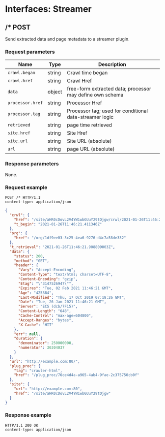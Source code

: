 # Interfaces: Streamer

## /* POST

Send extracted data and page metadata to a streamer plugin.

### Request parameters

| Name             | Type   | Description                                               |
|------------------|--------|-----------------------------------------------------------|
| `crawl.began`    | string | Crawl time began                                          |
| `crawl.href`     | string | Crawl Href                                                |
| `data`           | object | free-form extracted data; processor may define own schema |
| `processor.href` | string | Processor Href                                            |
| `processor.tag`  | string | Processor tag; used for conditional data-streamer logic   |
| `retrieved`      | string | page time retrieved                                       |
| `site.href`      | string | Site Href                                                 |
| `site.url`       | string | Site URL (absolute)                                       |
| `url`            | string | page URL (absolute)                                       |

### Response parameters

None.

### Request example

```http
POST /* HTTP/1.1
content-type: application/json
```

```json
{
  "crwl": {
    "href": "/site/aHR0cDovL2V4YW1wbGUuY29tOjgw/crwl/2021-01-26T11:46:21.411346Z",
    "t_begin": "2021-01-26T11:46:21.411346Z"
  },
  "org": {
    "href": "/org/1df9ee03-3c25-4ea6-9276-d4c7a58de332"
  },
  "t_retrieval": "2021-01-26T11:46:21.908809003Z",
  "data": {
    "status": 200,
    "method": "GET",
    "header": {
      "Vary": "Accept-Encoding",
      "Content-Type": "text/html; charset=UTF-8",
      "Content-Encoding": "gzip",
      "Etag": "\"3147526947\"",
      "Expires": "Tue, 02 Feb 2021 11:46:21 GMT",
      "Age": "425384",
      "Last-Modified": "Thu, 17 Oct 2019 07:18:26 GMT",
      "Date": "Tue, 26 Jan 2021 11:46:21 GMT",
      "Server": "ECS (dcb/7F15)",
      "Content-Length": "648",
      "Cache-Control": "max-age=604800",
      "Accept-Ranges": "bytes",
      "X-Cache": "HIT"
    },
    "err": null,
    "duration": {
      "denominator": 250000000,
      "numerator": 30304037
    }
  },
  "url": "http://example.com:80/",
  "plug_proc": {
    "tag": "crawler-html",
    "href": "/plug_proc/76ce4d4a-a965-4ab4-9fae-2c375750cb0f"
  },
  "site": {
    "url": "http://example.com:80",
    "href": "/site/aHR0cDovL2V4YW1wbGUuY29tOjgw"
  }
}
```

### Response example

```http
HTTP/1.1 200 OK
content-type: application/json
```
